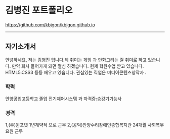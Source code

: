 # 김병진 포트폴리오
https://github.com/kbjgon/kbjgon.github.io
* * *
## 자기소개서
안녕하세요, 저는 김병진 입니다.제 취미는 게임 과 만화그리는 걸 취미로 하고 있습니다.
만약 회사 들어가게 돼면 열심 하겠습니다.
현제 학원수업 받고 있습니다. HTML5.CSS3 등등 배우고 있습니다.
관심있는 직업은 미디어콘텐츠창작자 .
### 학력
안양공업고등학교 졸업
전기제어시스탬 과
자격증:승강기기능사  
### 경력
1,(주)윈포넷 1년계약직 으로 근무
2,(공익)안양수리장애인종합복지관 24개월 사회복무 요원 근무
